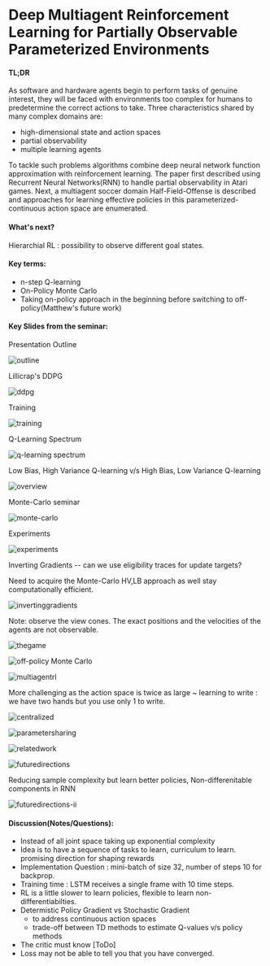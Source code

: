Deep Multiagent Reinforcement Learning for Partially Observable Parameterized Environments
========================================================================================================================

#### TL;DR
As software and hardware agents begin to perform tasks of genuine interest, they will be faced with environments too complex for humans to predetermine the correct actions to take. 
Three characteristics shared by many complex domains are:
* high-dimensional state and action spaces
* partial observability
* multiple learning agents 

To tackle such problems algorithms combine deep neural network function approximation with reinforcement learning. The paper first described using Recurrent Neural Networks(RNN) to handle partial observability in Atari games. Next, a multiagent soccer domain Half-Field-Offense is described and approaches for learning effective policies in this parameterized-continuous action space are enumerated.

#### What's next?
Hierarchial RL : possibility to observe different goal states.

#### Key terms:
- n-step Q-learning
- On-Policy Monte Carlo
- Taking on-policy approach in the beginning before switching to off-policy(Matthew's future work)

#### Key Slides from the seminar:

Presentation Outline

![outline](https://cloud.githubusercontent.com/assets/7057078/16018753/b178577e-315a-11e6-8e5e-9f1da9a48aea.PNG)

Lillicrap's DDPG

![ddpg](https://cloud.githubusercontent.com/assets/7057078/16019295/220d85a2-315d-11e6-8093-8ad5e4b5bf55.PNG)

Training 

![training](https://cloud.githubusercontent.com/assets/7057078/16019257/e6207c2a-315c-11e6-9a96-3dce35e8a3ca.PNG)

Q-Learning Spectrum

![q-learning spectrum](https://cloud.githubusercontent.com/assets/7057078/16018336/f6e27904-3158-11e6-96fb-0a3a9ba92d0b.PNG)

Low Bias, High Variance Q-learning v/s High Bias, Low Variance Q-learning

![overview](https://cloud.githubusercontent.com/assets/7057078/16018374/181f40de-3159-11e6-8e15-e399fc17f1a0.PNG)

Monte-Carlo seminar

![monte-carlo](https://cloud.githubusercontent.com/assets/7057078/16018400/35a3a0dc-3159-11e6-9106-640b34b67b95.PNG)

Experiments

![experiments](https://cloud.githubusercontent.com/assets/7057078/16018522/a523e3ae-3159-11e6-8417-43907d495887.PNG)

Inverting Gradients -- can we use eligibility traces for update targets? 

Need to acquire the Monte-Carlo HV,LB approach as well stay computationally efficient.

![invertinggradients](https://cloud.githubusercontent.com/assets/7057078/16018553/cd0a5a24-3159-11e6-9b65-29415968a7d3.PNG)

Note: observe the view cones. The exact positions and the velocities of the agents are not observable.

![thegame](https://cloud.githubusercontent.com/assets/7057078/16018640/345b61be-315a-11e6-86fa-4347ff95e1af.PNG)

![off-policy Monte Carlo](https://cloud.githubusercontent.com/assets/7057078/16018684/6160a1e2-315a-11e6-8de3-7ebdce2583ec.png)

![multiagentrl](https://cloud.githubusercontent.com/assets/7057078/16018837/17e4e07c-315b-11e6-84f7-3ff9316ccbdb.PNG)

More challenging as the action space is twice as large ~ learning to write : we have two hands but you use only 1 to write.

![centralized](https://cloud.githubusercontent.com/assets/7057078/16018853/29d611b6-315b-11e6-8256-330b6002f15b.PNG)

![parametersharing](https://cloud.githubusercontent.com/assets/7057078/16018914/6c2b206a-315b-11e6-9f85-29bd03de90e0.PNG)

![relatedwork](https://cloud.githubusercontent.com/assets/7057078/16019006/cd908980-315b-11e6-9e9a-d83caa251f11.PNG)

![futuredirections](https://cloud.githubusercontent.com/assets/7057078/16019043/ea0fc026-315b-11e6-96f2-ab6b7029d241.PNG)

Reducing sample complexity but learn better policies, Non-differenitable components in RNN

![futuredirections-ii](https://cloud.githubusercontent.com/assets/7057078/16019070/077ae42e-315c-11e6-95b0-ffc952db5a0d.PNG)


#### Discussion(Notes/Questions):
- Instead of all joint space taking up exponential complexity
- Idea is to have a sequence of tasks to learn, curriculum to learn. promising direction for shaping rewards
- Implementation Question : mini-batch of size 32, number of steps 10 for backprop.
- Training time : LSTM receives a single frame with 10 time steps.
- RL is a little slower to learn policies, flexible to learn non-differentiabilties.
- Determistic Policy Gradient vs Stochastic Gradient
    * to address continuous action spaces
    * trade-off between TD methods to estimate Q-values v/s policy methods
- The critic must know [ToDo]
- Loss may not be able to tell you that you have converged.

